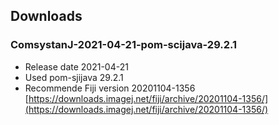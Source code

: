 ## Downloads

### ComsystanJ-2021-04-21-pom-scijava-29.2.1
- Release date 2021-04-21
- Used pom-sjijava 29.2.1
- Recommende Fiji version 20201104-1356 [https://downloads.imagej.net/fiji/archive/20201104-1356/](https://downloads.imagej.net/fiji/archive/20201104-1356/)
